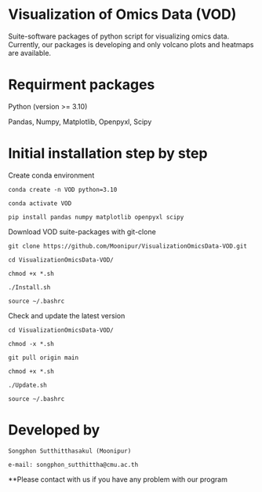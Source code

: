# Visualization of Omics Data (VOD)

  Suite-software packages of python script for visualizing omics data.
  Currently, our packages is developing and only volcano plots and heatmaps are available. 

# Requirment packages

  Python (version >= 3.10)
  
  Pandas, Numpy, Matplotlib, Openpyxl, Scipy
  
# Initial installation step by step

  Create conda environment
    
    conda create -n VOD python=3.10
    
    conda activate VOD
    
    pip install pandas numpy matplotlib openpyxl scipy
    
  Download VOD suite-packages with git-clone
    
    git clone https://github.com/Moonipur/VisualizationOmicsData-VOD.git
    
    cd VisualizationOmicsData-VOD/
    
    chmod +x *.sh
    
    ./Install.sh
    
    source ~/.bashrc
    
  Check and update the latest version

    cd VisualizationOmicsData-VOD/
    
    chmod -x *.sh
    
    git pull origin main
    
    chmod +x *.sh
    
    ./Update.sh
    
    source ~/.bashrc
    
# Developed by

    Songphon Sutthitthasakul (Moonipur)

    e-mail: songphon_sutthittha@cmu.ac.th
  
  **Please contact with us if you have any problem with our program
